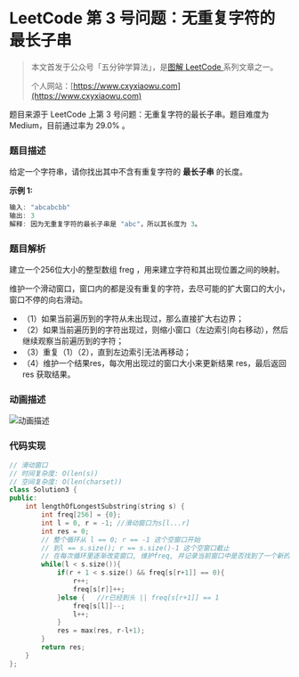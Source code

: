 # LeetCode 第 3 号问题：无重复字符的最长子串

> 本文首发于公众号「五分钟学算法」，是[图解 LeetCode ](<https://github.com/MisterBooo/LeetCodeAnimation>)系列文章之一。
>
> 个人网站：[https://www.cxyxiaowu.com](https://www.cxyxiaowu.com)

题目来源于 LeetCode 上第 3 号问题：无重复字符的最长子串。题目难度为 Medium，目前通过率为 29.0% 。

### 题目描述

给定一个字符串，请你找出其中不含有重复字符的 **最长子串** 的长度。

**示例 1:**

```java
输入: "abcabcbb"
输出: 3 
解释: 因为无重复字符的最长子串是 "abc"，所以其长度为 3。
```

### 题目解析

建立一个256位大小的整型数组 freg ，用来建立字符和其出现位置之间的映射。

维护一个滑动窗口，窗口内的都是没有重复的字符，去尽可能的扩大窗口的大小，窗口不停的向右滑动。

- （1）如果当前遍历到的字符从未出现过，那么直接扩大右边界；
- （2）如果当前遍历到的字符出现过，则缩小窗口（左边索引向右移动），然后继续观察当前遍历到的字符；
- （3）重复（1）（2），直到左边索引无法再移动；
- （4）维护一个结果res，每次用出现过的窗口大小来更新结果 res，最后返回 res 获取结果。

### 动画描述

![动画描述](https://blog-1257126549.cos.ap-guangzhou.myqcloud.com/blog/20ahe.gif)

### 代码实现

```c++
// 滑动窗口
// 时间复杂度: O(len(s))
// 空间复杂度: O(len(charset))
class Solution3 {
public:
    int lengthOfLongestSubstring(string s) {
        int freq[256] = {0};
        int l = 0, r = -1; //滑动窗口为s[l...r]
        int res = 0;
        // 整个循环从 l == 0; r == -1 这个空窗口开始
        // 到l == s.size(); r == s.size()-1 这个空窗口截止
        // 在每次循环里逐渐改变窗口, 维护freq, 并记录当前窗口中是否找到了一个新的最优值
        while(l < s.size()){
            if(r + 1 < s.size() && freq[s[r+1]] == 0){
                r++;
                freq[s[r]]++;
            }else {   //r已经到头 || freq[s[r+1]] == 1
                freq[s[l]]--;
                l++;
            }
            res = max(res, r-l+1);
        }
        return res;
    }
};
```

